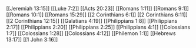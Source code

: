 [[Jeremiah 13:15]]
[[Luke 7:2]]
[[Acts 20:23]]
[[Romans 1:11]]
[[Romans 9:1]]
[[Romans 10:1]]
[[Romans 15:29]]
[[2 Corinthians 6:1]]
[[2 Corinthians 6:11]]
[[2 Corinthians 12:15]]
[[Galatians 4:19]]
[[Philippians 1:8]]
[[Philippians 2:17]]
[[Philippians 2:20]]
[[Philippians 2:25]]
[[Philippians 4:1]]
[[Colossians 1:7]]
[[Colossians 1:28]]
[[Colossians 4:12]]
[[Philemon 1:1]]
[[Hebrews 13:17]]
[[1 John 3:16]]
